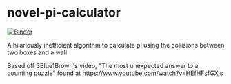 # novel-pi-calculator
[![Binder](https://mybinder.org/badge_logo.svg)](https://mybinder.org/v2/gh/QuantumManiac/novel-pi-calculator/master?filepath=novel-pi-calculator.ipynb)

A hilariously inefficient algorithm to calculate pi using the collisions between two boxes and a wall

Based off 3Blue1Brown's video, "The most unexpected answer to a counting puzzle" found at https://www.youtube.com/watch?v=HEfHFsfGXjs
